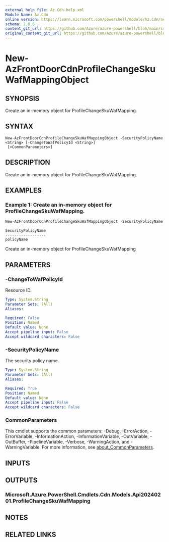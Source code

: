 ```yaml
---
external help file: Az.Cdn-help.xml
Module Name: Az.Cdn
online version: https://learn.microsoft.com/powershell/module/Az.Cdn/new-AzFrontDoorCdnProfileChangeSkuWafMappingObject
schema: 2.0.0
content_git_url: https://github.com/Azure/azure-powershell/blob/main/src/Cdn/Cdn/help/New-AzFrontDoorCdnProfileChangeSkuWafMappingObject.md
original_content_git_url: https://github.com/Azure/azure-powershell/blob/main/src/Cdn/Cdn/help/New-AzFrontDoorCdnProfileChangeSkuWafMappingObject.md
---
```


# New-AzFrontDoorCdnProfileChangeSkuWafMappingObject

## SYNOPSIS
Create an in-memory object for ProfileChangeSkuWafMapping.

## SYNTAX

```
New-AzFrontDoorCdnProfileChangeSkuWafMappingObject -SecurityPolicyName <String> [-ChangeToWafPolicyId <String>]
 [<CommonParameters>]
```

## DESCRIPTION
Create an in-memory object for ProfileChangeSkuWafMapping.

## EXAMPLES

### Example 1: Create an in-memory object for ProfileChangeSkuWafMapping.
```powershell
New-AzFrontDoorCdnProfileChangeSkuWafMappingObject -SecurityPolicyName policyName -ChangeToWafPolicyId toWafPolicyId
```

```output
SecurityPolicyName
------------------
policyName
```

Create an in-memory object for ProfileChangeSkuWafMapping

## PARAMETERS

### -ChangeToWafPolicyId
Resource ID.

```yaml
Type: System.String
Parameter Sets: (All)
Aliases:

Required: False
Position: Named
Default value: None
Accept pipeline input: False
Accept wildcard characters: False
```

### -SecurityPolicyName
The security policy name.

```yaml
Type: System.String
Parameter Sets: (All)
Aliases:

Required: True
Position: Named
Default value: None
Accept pipeline input: False
Accept wildcard characters: False
```

### CommonParameters
This cmdlet supports the common parameters: -Debug, -ErrorAction, -ErrorVariable, -InformationAction, -InformationVariable, -OutVariable, -OutBuffer, -PipelineVariable, -Verbose, -WarningAction, and -WarningVariable. For more information, see [about_CommonParameters](http://go.microsoft.com/fwlink/?LinkID=113216).

## INPUTS

## OUTPUTS

### Microsoft.Azure.PowerShell.Cmdlets.Cdn.Models.Api20240201.ProfileChangeSkuWafMapping

## NOTES

## RELATED LINKS
